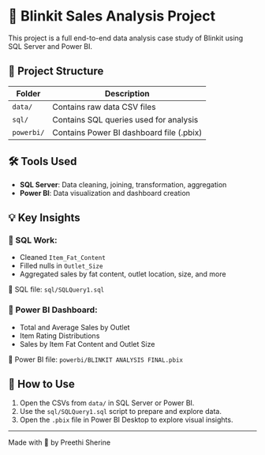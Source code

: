 
# 🛒 Blinkit Sales Analysis Project

This project is a full end-to-end data analysis case study of Blinkit using SQL Server and Power BI.

## 📁 Project Structure

| Folder       | Description                              |
|--------------|------------------------------------------|
| `data/`      | Contains raw data CSV files              |
| `sql/`       | Contains SQL queries used for analysis   |
| `powerbi/`   | Contains Power BI dashboard file (.pbix) |

## 🛠 Tools Used

- **SQL Server**: Data cleaning, joining, transformation, aggregation
- **Power BI**: Data visualization and dashboard creation

## 💡 Key Insights

### 🔹 SQL Work:
- Cleaned `Item_Fat_Content`
- Filled nulls in `Outlet_Size`
- Aggregated sales by fat content, outlet location, size, and more

📁 SQL file: `sql/SQLQuery1.sql`

### 🔹 Power BI Dashboard:
- Total and Average Sales by Outlet
- Item Rating Distributions
- Sales by Item Fat Content and Outlet Size

📁 Power BI file: `powerbi/BLINKIT ANALYSIS FINAL.pbix`

## 🚀 How to Use

1. Open the CSVs from `data/` in SQL Server or Power BI.
2. Use the `sql/SQLQuery1.sql` script to prepare and explore data.
3. Open the `.pbix` file in Power BI Desktop to explore visual insights.

---

Made with 💛 by Preethi Sherine
